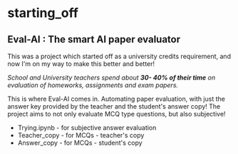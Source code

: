 # starting_off
## Eval-AI : The smart AI paper evaluator

This was a project which started off as a university credits requirement, and now I'm on my way to make this better and better! 

*School and University teachers spend about **30- 40% of their time** on evaluation of homeworks, assignments and exam papers.*

This is where Eval-AI comes in. Automating paper evaluation, with just the answer key provided by the teacher and the student's answer copy! The project aims to not only evaluate MCQ type questions, but also subjective! 

* Trying.ipynb - for subjective answer evaluation
* Teacher_copy - for MCQs - teacher's copy
* Answer_copy - for MCQs - student's copy
